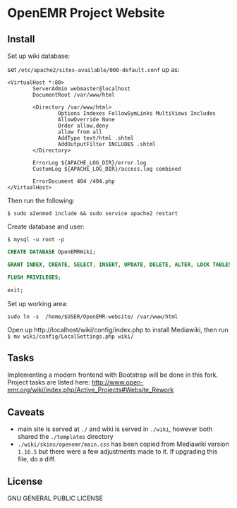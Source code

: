 # OpenEMR Project Website

## Install

Set up wiki database:

set `/etc/apache2/sites-available/000-default.conf` up as:
```
<VirtualHost *:80>
        ServerAdmin webmaster@localhost
        DocumentRoot /var/www/html

        <Directory /var/www/html>
                Options Indexes FollowSymLinks MultiViews Includes
                AllowOverride None
                Order allow,deny
                allow from all
                AddType text/html .shtml
                AddOutputFilter INCLUDES .shtml
        </Directory>

        ErrorLog ${APACHE_LOG_DIR}/error.log
        CustomLog ${APACHE_LOG_DIR}/access.log combined

        ErrorDocument 404 /404.php
</VirtualHost>
```

Then run the following:

```$ sudo a2enmod include && sudo service apache2 restart```

Create database and user:

```$ mysql -u root -p```

```sql
CREATE DATABASE OpenEMRWiki;

GRANT INDEX, CREATE, SELECT, INSERT, UPDATE, DELETE, ALTER, LOCK TABLES ON OpenEMRWiki.* TO 'admin'@'localhost' IDENTIFIED BY 'mypassword';

FLUSH PRIVILEGES;

exit;
```

Set up working area:

```
sudo ln -s  /home/$USER/OpenEMR-website/ /var/www/html
```

Open up http://localhost/wiki/config/index.php to install Mediawiki, then run ```$ mv wiki/config/LocalSettings.php wiki/```


## Tasks

Implementing a modern frontend with Bootstrap will be done in this fork.
Project tasks are listed here: http://www.open-emr.org/wiki/index.php/Active_Projects#Website_Rework

## Caveats
- main site is served at `./` and wiki is served in `./wiki`, however both shared the `./templates` directory
- `./wiki/skins/openemr/main.css` has been copied from Mediawiki version `1.16.5` but there were a few adjustments made to it. If upgrading this file, do a diff.

## License

GNU GENERAL PUBLIC LICENSE
